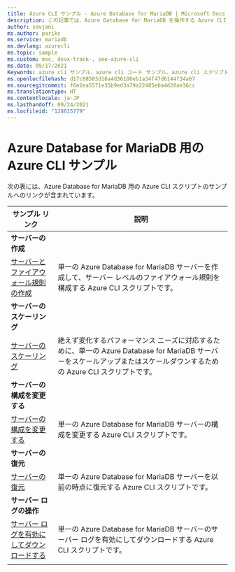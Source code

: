 ```yaml
---
title: Azure CLI サンプル - Azure Database for MariaDB | Microsoft Docs
description: この記事では、Azure Database for MariaDB を操作する Azure CLI サンプル コードを紹介しています。
author: savjani
ms.author: pariks
ms.service: mariadb
ms.devlang: azurecli
ms.topic: sample
ms.custom: mvc, devx-track-, seo-azure-cli
ms.date: 09/17/2021
Keywords: azure cli サンプル、azure cli コード サンプル、azure cli スクリプト サンプル
ms.openlocfilehash: d17c08503d16a4d36180eb1a34f47d6144f34a67
ms.sourcegitcommit: f6e2ea5571e35b9ed3a79a22485eba4d20ae36cc
ms.translationtype: HT
ms.contentlocale: ja-JP
ms.lasthandoff: 09/24/2021
ms.locfileid: "128615779"
---
```

# <a name="azure-cli-samples-for-azure-database-for-mariadb"></a>Azure Database for MariaDB 用の Azure CLI サンプル 
次の表には、Azure Database for MariaDB 用の Azure CLI スクリプトのサンプルへのリンクが含まれています。

| サンプル リンク | 説明  |
|---|---|
|**サーバーの作成**||
| [サーバーとファイアウォール規則の作成](./scripts/sample-create-server-and-firewall-rule.md?toc=%2fcli%2fazure%2ftoc.json) | 単一の Azure Database for MariaDB サーバーを作成して、サーバー レベルのファイアウォール規則を構成する Azure CLI スクリプトです。 |
|**サーバーのスケーリング**||
| [サーバーのスケーリング](./scripts/sample-scale-server.md?toc=%2fcli%2fazure%2ftoc.json) | 絶えず変化するパフォーマンス ニーズに対応するために、単一の Azure Database for MariaDB サーバーをスケールアップまたはスケールダウンするための Azure CLI スクリプトです。 |
|**サーバーの構成を変更する**||
| [サーバーの構成を変更する](./scripts/sample-change-server-configuration.md?toc=%2fcli%2fazure%2ftoc.json) | 単一の Azure Database for MariaDB サーバーの構成を変更する Azure CLI スクリプトです。 |
|**サーバーの復元**||
| [サーバーの復元](./scripts/sample-point-in-time-restore.md?toc=%2fcli%2fazure%2ftoc.json) | 単一の Azure Database for MariaDB サーバーを以前の時点に復元する Azure CLI スクリプトです。 |
|**サーバー ログの操作**||
| [サーバー ログを有効にしてダウンロードする](./scripts/sample-server-logs.md?toc=%2fcli%2fazure%2ftoc.json) | 単一の Azure Database for MariaDB サーバーのサーバー ログを有効にしてダウンロードする Azure CLI スクリプトです。 |
|||

